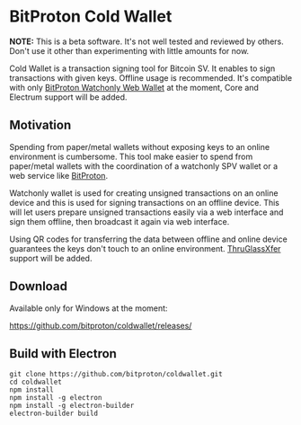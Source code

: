 BitProton Cold Wallet
=======
**NOTE:** This is a beta software. It's not well tested and reviewed by others. Don't use it other than experimenting with little amounts for now.

Cold Wallet is a transaction signing tool for Bitcoin SV. It enables to sign transactions with given keys. Offline usage is recommended. It's compatible with only [BitProton Watchonly Web Wallet](https://bitproton.com) at the moment, Core and Electrum support will be added. 

## Motivation

Spending from paper/metal wallets without exposing keys to an online environment is cumbersome. This tool make easier to spend from paper/metal wallets with the coordination of a watchonly SPV wallet or a web service like [BitProton](https://bitproton.com). 

Watchonly wallet is used for creating unsigned transactions on an online device and this is used for signing transactions on an offline device. This will let users prepare unsigned transactions easily via a web interface and sign them offline, then broadcast it again via web interface.

Using QR codes for transferring the data between offline and online device guarantees the keys don't touch to an online environment. [ThruGlassXfer](http://thruglassxfer.com/#Look) support will be added.

## Download

Available only for Windows at the moment:

https://github.com/bitproton/coldwallet/releases/

## Build with Electron

```
git clone https://github.com/bitproton/coldwallet.git
cd coldwallet
npm install
npm install -g electron
npm install -g electron-builder
electron-builder build
```
